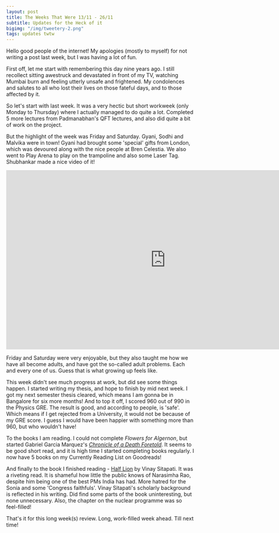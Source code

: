 ```yaml
---
layout: post
title: The Weeks That Were 13/11 - 26/11
subtitle: Updates for the Heck of it
bigimg: "/img/tweetery-2.png"
tags: updates twtw
---
```


Hello good people of the internet! My apologies (mostly to myself) for not writing a post last week, but I was having a lot of fun.

First off, let me start with remembering this day nine years ago. I still recollect sitting awestruck and devastated in front of my TV, watching Mumbai burn and feeling utterly unsafe and frightened. My condolences and salutes to all who lost their lives on those fateful days, and to those affected by it. 

So let's start with last week. It was a very hectic but short workweek (only Monday to Thursday) where I actually managed to do quite a lot. Completed 5 more lectures from Padmanabhan's QFT lectures, and also did quite a bit of work on the project.

But the highlight of the week was Friday and Saturday. Gyani, Sodhi and Malvika were in town! Gyani had brought some 'special' gifts from London, which was devoured along with the nice people at Bren Celestia. We also went to Play Arena to play on the trampoline and also some Laser Tag. Shubhankar made a nice video of it!

<iframe width="854" height="480" src="https://www.youtube.com/embed/FPD_slwsnso" frameborder="0" gesture="media" allowfullscreen></iframe>

Friday and Saturday were very enjoyable, but they also taught me how we have all become adults, and have got the so-called adult problems. Each and every one of us. Guess that is what growing up feels like.

This week didn't see much progress at work, but did see some things happen. I started writing my thesis, and hope to finish by mid next week. I got my next semester thesis cleared, which means I am gonna be in Bangalore for six more months! And to top it off, I scored 960 out of 990 in the Physics GRE. The result is good, and according to people, is 'safe'. Which means if I get rejected from a University, it would not be because of my GRE score. I guess I would have been happier with something more than 960, but who wouldn't have!

To the books I am reading. I could not complete _Flowers for Algernon_, but started Gabriel Garcia Marquez's [_Chronicle of a Death Foretold_](https://www.goodreads.com/book/show/23878.Chronicle_of_a_Death_Foretold?ac=1&from_search=true). It seems to be good short read, and it is high time I started completing books regularly. I now have 5 books on my Currently Reading List on Goodreads!

And finally to the book I finished reading - [Half Lion](https://www.goodreads.com/book/show/30761670-half---lion?ac=1&from_search=true) by Vinay Sitapati. It was a riveting read.  It is shameful how little the public knows of Narasimha Rao, despite him being one of the best PMs India has had. More hatred for the Sonia and some 'Congress faithfuls'. Vinay Sitapati's scholarly background is reflected in his writing. Did find some parts of the book uninteresting, but none unnecessary. Also, the chapter on the nuclear programme was so feel-filled!

That's it for this long week(s) review. Long, work-filled week ahead. Till next time!